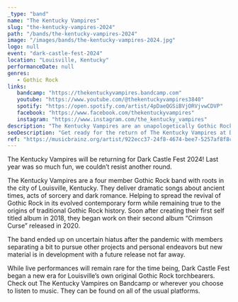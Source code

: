 ```yaml
---
_type: "band"
name: "The Kentucky Vampires"
slug: "the-kentucky-vampires-2024"
path: "/bands/the-kentucky-vampires-2024"
image: "/images/bands/the-kentucky-vampires-2024.jpg"
logo: null
event: "dark-castle-fest-2024"
location: "Louisville, Kentucky"
performanceDate: null
genres:
   - Gothic Rock
links:
   bandcamp: "https://thekentuckyvampires.bandcamp.com"
   youtube: "https://www.youtube.com/@thekentuckyvampires3840"
   spotify: "https://open.spotify.com/artist/4pDaeQGSiBVjORVjvwCDVP"
   facebook: "https://www.facebook.com/thekentuckyvampires"
   instagram: "https://www.instagram.com/the_kentucky_vampires"
description: "The Kentucky Vampires are an unapologetically Gothic Rock band with roots in the city of Louisville, Kentucky."
seoDescription: "Get ready for the return of The Kentucky Vampires at Dark Castle Fest 2024! After the incredible fun last year, we couldn't resist bringing them back for another round. This Gothic Rock quartet, rooted in Louisville, delivers dramatic songs about ancient times, sorcery, and dark romance."
ref: "https://musicbrainz.org/artist/922ecc37-24f8-4674-bee7-5257af8f8c25"
---
```


The Kentucky Vampires will be returning for Dark Castle Fest 2024!
Last year was so much fun, we couldn’t resist another round.

The Kentucky Vampires are a four member Gothic Rock band with roots in the city of Louisville, Kentucky. They deliver dramatic songs about ancient times, acts of sorcery and dark romance. Helping to spread the revival of Gothic Rock in its evolved contemporary form while remaining true to the origins of traditional Gothic Rock history.
Soon after creating their first self titled album in 2018, they began work on their second album “Crimson Curse” released in 2020.

The band ended up on uncertain hiatus after the pandemic with members separating a bit to pursue other projects and personal endeavors but new material is in development with a future release not far away.

While live performances will remain rare for the time being, Dark Castle Fest began a new era for Louisville’s own original Gothic Rock torchbearers.
Check out The Kentucky Vampires on Bandcamp or wherever you choose to listen to music. They can be found on all of the usual platforms.
